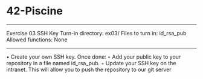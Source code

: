 # 42-Piscine
*****************************************************************************************************
Exercise 03
SSH Key
Turn-in directory: ex03/
Files to turn in: id_rsa_pub
Allowed functions: None
*****************************************************************************************************
• Create your own SSH key. Once done:
◦ Add your public key to your repository in a file named id_rsa_pub.
◦ Update your SSH key on the intranet. This will allow you to push the repository to our git server